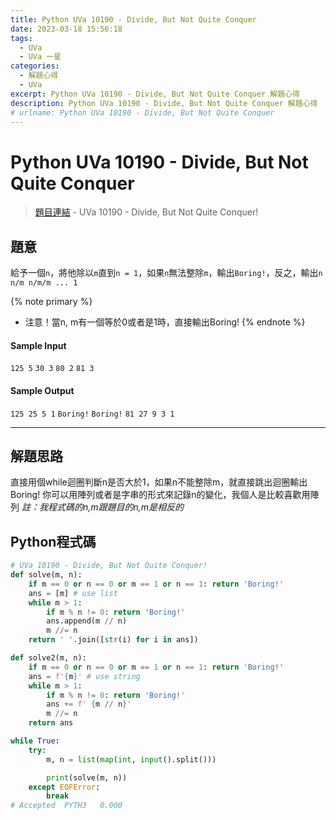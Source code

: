 ```yaml
---
title: Python UVa 10190 - Divide, But Not Quite Conquer
date: 2023-03-18 15:56:18
tags:
  - UVa
  - UVa 一星
categories:
  - 解題心得
  - UVa
excerpt: Python UVa 10190 - Divide, But Not Quite Conquer 解題心得
description: Python UVa 10190 - Divide, But Not Quite Conquer 解題心得
# urlname: Python UVa 10190 - Divide, But Not Quite Conquer
---
```

# Python UVa 10190 - Divide, But Not Quite Conquer

>[題目連結](https://onlinejudge.org/index.php?option=com_onlinejudge&Itemid=8&page=show_problem&category=0&problem=1131&mosmsg=Submission+received+with+ID+28315580) - UVa 10190 - Divide, But Not Quite Conquer!



## 題意
給予一個`n`，將他除以`m`直到`n = 1`，如果`n`無法整除`m`，輸出`Boring!`，反之，輸出`n n/m n/m/m ... 1`

{% note primary %}
 - 注意！當n, m有一個等於0或者是1時，直接輸出Boring!
{% endnote %}

#### Sample Input 
`125 5`
`30 3`
`80 2`
`81 3`

#### Sample Output 
`125 25 5 1`
`Boring!`
`Boring!`
`81 27 9 3 1`

---
## 解題思路
直接用個while迴圈判斷n是否大於1，如果n不能整除m，就直接跳出迴圈輸出Boring!
你可以用陣列或者是字串的形式來記錄n的變化，我個人是比較喜歡用陣列
*註：我程式碼的n,m跟題目的n,m是相反的*



## Python程式碼
```python
# UVa 10190 - Divide, But Not Quite Conquer!
def solve(m, n):
    if m == 0 or n == 0 or m == 1 or n == 1: return 'Boring!' 
    ans = [m] # use list
    while m > 1:
        if m % n != 0: return 'Boring!'
        ans.append(m // n)
        m //= n
    return ' '.join([str(i) for i in ans])

def solve2(m, n):
    if m == 0 or n == 0 or m == 1 or n == 1: return 'Boring!' 
    ans = f'{m}' # use string
    while m > 1:
        if m % n != 0: return 'Boring!'
        ans += f' {m // n}'
        m //= n
    return ans

while True:
    try:
        m, n = list(map(int, input().split()))

        print(solve(m, n))
    except EOFError:
        break
# Accepted	PYTH3	0.000
```